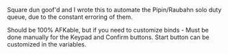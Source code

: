 Square dun goof'd and I wrote this to automate the Pipin/Raubahn solo duty queue, due to the constant erroring of them.

Should be 100% AFKable, but if you need to customize binds - Must be done manually for the Keypad and Confirm buttons. Start button can be customized in the variables.
